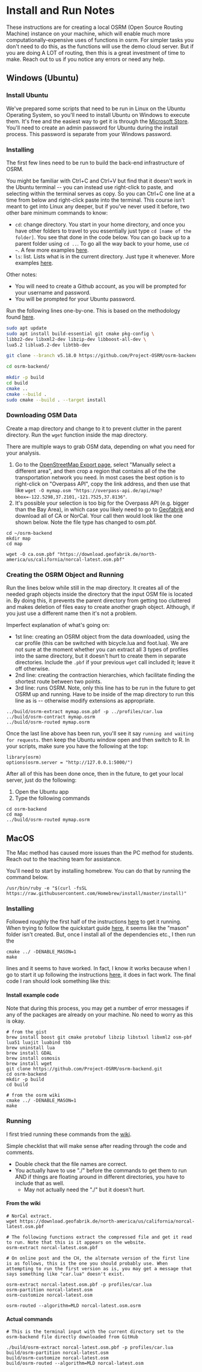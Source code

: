 # Install and Run Notes

These instructions are for creating a local OSRM (Open Source Routing Machine) instance on your machine, which will enable much more computationally-expensive uses of functions in osrm. For simpler tasks you don't need to do this, as the functions will use the demo cloud server. But if you are doing A LOT of routing, then this is a great investment of time to make. Reach out to us if you notice any errors or need any help.

## Windows (Ubuntu)

### Install Ubuntu

We've prepared some scripts that need to be run in Linux on the Ubuntu Operating System, so you'll need to install Ubuntu on Windows to execute them. It's free and the easiest way to get it is through the [Microsoft Store](https://www.microsoft.com/en-us/p/ubuntu/9nblggh4msv6). You'll need to create an admin password for Ubuntu during the install process. This password is separate from your Windows password. 

### Installing

The first few lines need to be run to build the back-end infrastructure of OSRM. 

You might be familiar with Ctrl+C and Ctrl+V but find that it doesn't work in the Ubuntu terminal -- you can instead use right-click to paste, and selecting within the terminal serves as copy. So you can Ctrl+C one line at a time from below and right-click paste into the terminal. This course isn't meant to get into Linux any deeper, but if you've never used it before, two other bare minimum commands to know:

- ```cd```: change directory. You start in your home directory, and once you have other folders to travel to you essentially just type ```cd [name of the folder]```. You see that done in the code below. You can go back up to a parent folder using ```cd ..```. To go all the way back to your home, use ```cd ~```. A few more examples [here](https://www.tecmint.com/cd-command-in-linux/).
- ```ls```: list. Lists what is in the current directory. Just type it whenever. More examples [here](https://www.tecmint.com/15-basic-ls-command-examples-in-linux/).

Other notes: 

- You will need to create a Github account, as you will be prompted for your username and password.
- You will be prompted for your Ubuntu password. 

Run the following lines one-by-one. This is based on the methodology found [here](https://datawookie.netlify.com/blog/2017/09/building-a-local-osrm-instance/).

```bash
sudo apt update
sudo apt install build-essential git cmake pkg-config \
libbz2-dev libxml2-dev libzip-dev libboost-all-dev \
lua5.2 liblua5.2-dev libtbb-dev

git clone --branch v5.18.0 https://github.com/Project-OSRM/osrm-backend.git

cd osrm-backend/

mkdir -p build
cd build
cmake ..
cmake --build .
sudo cmake --build . --target install
```

### Downloading OSM Data

Create a map directory and change to it to prevent clutter in the parent directory.  Run the ```wget``` function inside the map directory. 

There are multiple ways to grab OSM data, depending on what you need for your analysis.

1. Go to the [OpenStreetMap Export page](https://www.openstreetmap.org/export#map=7/36.748/-120.256), select "Manually select a different area", and then crop a region that contains all of the the transportation network you need. In most cases the best option is to right-click on "Overpass API", copy the link address, and then use that like `wget -O mymap.osm "https://overpass-api.de/api/map?bbox=-122.5298,37.2101,-121.7525,37.8136"`.
2. It's possible your selection is too big for the Overpass API (e.g. bigger than the Bay Area), in which case you likely need to go to [Geofabrik](https://download.geofabrik.de/) and download all of CA or NorCal. Your call then would look like the one shown below. Note the file type has changed to osm.pbf.

```
cd ~/osrm-backend
mkdir map
cd map

wget -O ca.osm.pbf "https://download.geofabrik.de/north-america/us/california/norcal-latest.osm.pbf"
```

### Creating the OSRM Object and Running

Run the lines below while still in the map directory. It creates all of the needed graph objects inside the directory that the input OSM file is located in. By doing this, it prevents the parent directory from getting too cluttered and makes deletion of files easy to create another graph object. Although, if you just use a different name then it's not a problem. 

Imperfect explanation of what's going on:

- 1st line: creating an OSRM object from the data downloaded, using the car profile (this can be switched with bicycle.lua and foot.lua). We are not sure at the moment whether you can extract all 3 types of profiles into the same directory, but it doesn't hurt to create them in separate directories. Include the `.pbf` if your previous `wget` call included it; leave it off otherwise. 
- 2nd line: creating the contraction hierarchies, which facilitate finding the shortest route between two points.
- 3rd line: runs OSRM. Note, only this line has to be run in the future to get OSRM up and running. Have to be inside of the map directory to run this line as is -- otherwise modify extensions as appropriate. 

```
../build/osrm-extract mymap.osm.pbf -p ../profiles/car.lua
../build/osrm-contract mymap.osrm
../build/osrm-routed mymap.osrm
```

Once the last line above has been run, you'll see it say ```running and waiting for requests```. then keep the Ubuntu window open and then switch to R. In your scripts, make sure you have the following at the top:

```
library(osrm)
options(osrm.server = "http://127.0.0.1:5000/")
```

After all of this has been done once, then in the future, to get your local server, just do the following:

1. Open the Ubuntu app
2. Type the following commands

```
cd osrm-backend
cd map
../build/osrm-routed mymap.osrm
```

## MacOS

The Mac method has caused more issues than the PC method for students. Reach out to the teaching team for assistance.

You'll need to start by installing homebrew. You can do that by running the command below.
```
/usr/bin/ruby -e "$(curl -fsSL https://raw.githubusercontent.com/Homebrew/install/master/install)"
```

### Installing

Followed roughly the first half of the instructions [here](https://gist.github.com/jyt109/76eba9b502e2c90bb728) to get it running. When trying to follow the quickstart guide [here](<https://github.com/Project-OSRM/osrm-backend/wiki/Building-OSRM>), it seems like the "mason" folder isn't created. But, once I install all of the dependencies etc., I then run the 

```
cmake ../ -DENABLE_MASON=1
make
```

lines and it seems to have worked. In fact, I know it works because when I go to start it up following the instructions [here](<https://github.com/Project-OSRM/osrm-backend/wiki/Running-OSRM>), it does in fact work. The final code I ran should look something like this: 

#### Install example code

Note that during this process, you may get a number of error messages if any of the packages are already on your machine. No need to worry as this is okay. 

```
# from the gist
brew install boost git cmake protobuf libzip libstxxl libxml2 osm-pbf lua51 luajit luabind tbb
brew uninstall lua 
brew install GDAL                                          
brew install osmosis
brew install wget
git clone https://github.com/Project-OSRM/osrm-backend.git 
cd osrm-backend                                            
mkdir -p build                                             
cd build                                                   

# from the osrm wiki
cmake ../ -DENABLE_MASON=1
make

```

### Running

I first tried running these commands from the [wiki](<https://github.com/Project-OSRM/osrm-backend/wiki/Running-OSRM>).

Simple checklist that will make sense after reading through the code and comments. 

* Double check that the file names are correct. 
* You actually have to use "./" before the commands to get them to run AND if things are floating around in different directories, you have to include that as well. 
  * May not actually need the "./" but it doesn't hurt. 

#### From the wiki

```
# NorCal extract. 
wget https://download.geofabrik.de/north-america/us/california/norcal-latest.osm.pbf

# The following functions extract the compressed file and get it read to run. Note that this is it appears on the website. 
osrm-extract norcal-latest.osm.pbf

# On online post and the CH, the alternate version of the first line is as follows, this is the one you should probably use. When attempting to run the first version as is, you may get a message that says something like "car.lua" doesn't exist. 

osrm-extract norcal-latest.osm.pbf -p profiles/car.lua
osrm-partition norcal-latest.osm
osrm-customize norcal-latest.osm

osrm-routed --algorithm=MLD norcal-latest.osm.osrm 
```

#### Actual commands

```
# This is the terminal input with the current directory set to the osrm-backend file directly downloaded from GitHub

./build/osrm-extract norcal-latest.osm.pbf -p profiles/car.lua
build/osrm-partition norcal-latest.osm
build/osrm-customize norcal-latest.osm
build/osrm-routed --algorithm=MLD norcal-latest.osm
```
